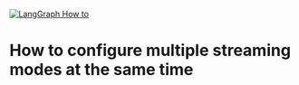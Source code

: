 [![LangGraph How to](https://img.shields.io/badge/LangGraph-How_to-yellow?logo=langgraph)](https://langchain-ai.github.io/langgraph/cloud/how-tos/stream_multiple/)


# How to configure multiple streaming modes at the same time